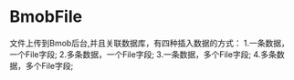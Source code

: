 # BmobFile
文件上传到Bmob后台,并且关联数据库，有四种插入数据的方式：
1.一条数据，一个File字段;
2.多条数据，一个File字段;
3.一条数据，多个File字段;
4.多条数据，多个File字段;
